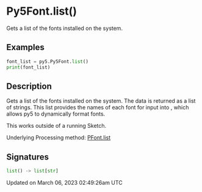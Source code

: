# Py5Font.list()

Gets a list of the fonts installed on the system.

## Examples

<div class="example-table">

<div class="example-row"><div class="example-cell-image">

</div><div class="example-cell-code">

```python
font_list = py5.Py5Font.list()
print(font_list)
```

</div></div>

</div>

## Description

Gets a list of the fonts installed on the system. The data is returned as a list of strings. This list provides the names of each font for input into [](sketch_create_font), which allows py5 to dynamically format fonts.

This works outside of a running Sketch.

Underlying Processing method: [PFont.list](https://processing.org/reference/PFont_list_.html)

## Signatures

```python
list() -> list[str]
```

Updated on March 06, 2023 02:49:26am UTC
